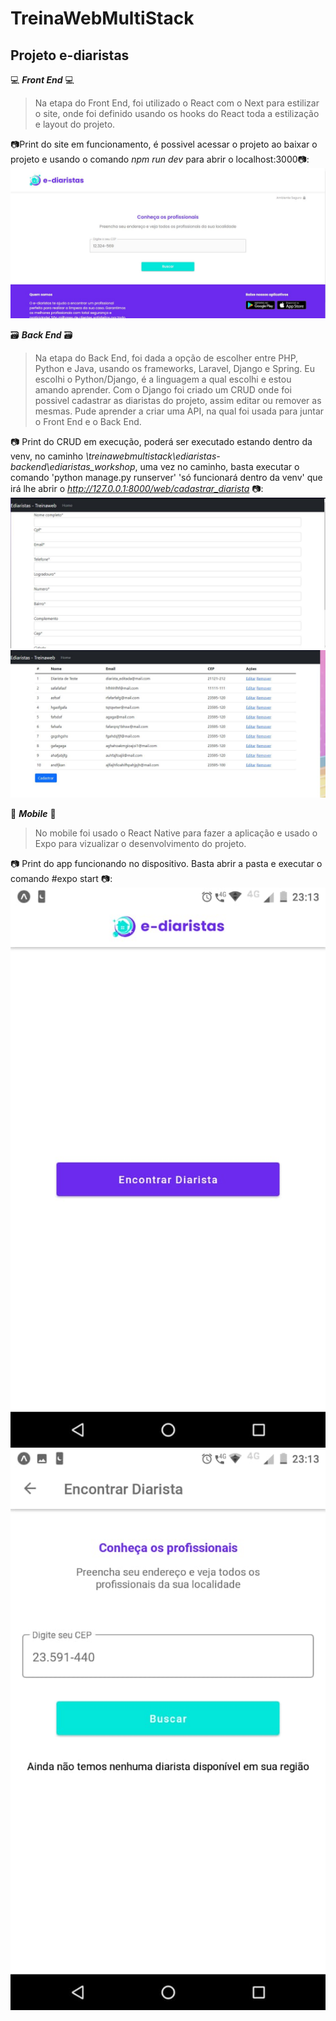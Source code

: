 # TreinaWebMultiStack

## Projeto e-diaristas

💻 **_Front End_** 💻

> Na etapa do Front End, foi utilizado o React com o Next para estilizar o site, onde foi definido usando os hooks do React toda a estilização e layout do projeto.

📷Print do site em funcionamento, é possivel acessar o projeto ao baixar o projeto e usando o comando _npm run dev_ para abrir o localhost:3000📷:
![ediaristas](ediaristas/public/img/ediaristas.JPG)

🗃 **_Back End_** 🗃

> Na etapa do Back End, foi dada a opção de escolher entre PHP, Python e Java, usando os frameworks, Laravel, Django e Spring. Eu escolhi o Python/Django, é a linguagem a qual escolhi e estou amando aprender. Com o Django foi criado um CRUD onde foi possivel cadastrar as diaristas do projeto, assim editar ou remover as mesmas. Pude aprender a criar uma API, na qual foi usada para juntar o Front End e o Back End.

📷 Print do CRUD em execução, poderá ser executado estando dentro da venv, no caminho _\treinawebmultistack\ediaristas-backend\ediaristas_workshop_, uma vez no caminho, basta executar o comando 'python manage.py runserver' 'só funcionará dentro da venv' que irá lhe abrir o *http://127.0.0.1:8000/web/cadastrar_diarista* 📷:
![cadastroCRUD](ediaristas/public/img/cadastroCRUD.JPG) ![edicaoDiaristas](ediaristas/public/img/editarCRUD.JPG)

📲 **_Mobile_** 📲

> No mobile foi usado o React Native para fazer a aplicação e usado o Expo para vizualizar o desenvolvimento do projeto.

📷 Print do app funcionando no dispositivo. Basta abrir a pasta e executar o comando #expo start 📷:
![AppMobile](ediaristas/public/img/appmobile.jpg) ![AppMobile2](ediaristas/public/img/appmobile2.jpg)
